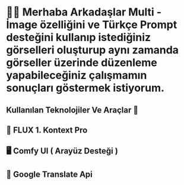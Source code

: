 # 👋🚀 Merhaba Arkadaşlar Multi - İmage özelliğini ve Türkçe Prompt desteğini kullanıp istediğiniz görselleri oluşturup aynı zamanda görseller üzerinde düzenleme yapabileceğiniz çalışmamın sonuçları göstermek istiyorum.



## Kullanılan Teknolojiler Ve Araçlar 🔧



## 🤖 FLUX 1. Kontext Pro



## 🖥 Comfy UI ( Arayüz Desteği )



 ## 📖  Google Translate Api

